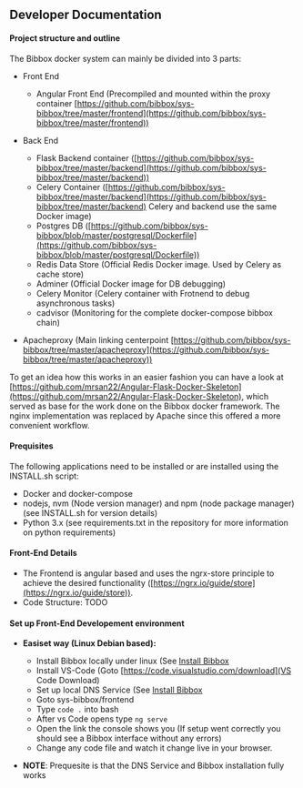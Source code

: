 ## Developer Documentation

#### Project structure and outline

The Bibbox docker system can mainly be divided into 3 parts:

* Front End
  * Angular Front End (Precompiled and mounted within the proxy container [https://github.com/bibbox/sys-bibbox/tree/master/frontend](https://github.com/bibbox/sys-bibbox/tree/master/frontend)) 

* Back End
  * Flask Backend container ([https://github.com/bibbox/sys-bibbox/tree/master/backend](https://github.com/bibbox/sys-bibbox/tree/master/backend))
  * Celery Container ([https://github.com/bibbox/sys-bibbox/tree/master/backend](https://github.com/bibbox/sys-bibbox/tree/master/backend) Celery and backend use the same Docker image)
  * Postgres DB ([https://github.com/bibbox/sys-bibbox/blob/master/postgresql/Dockerfile](https://github.com/bibbox/sys-bibbox/blob/master/postgresql/Dockerfile))
  * Redis Data Store (Official Redis Docker image. Used by Celery as cache store)
  * Adminer (Official Docker image for DB debugging)
  * Celery Monitor (Celery container with Frotnend to debug asynchronous tasks)
  * cadvisor (Monitoring for the complete docker-compose bibbox chain)

* Apacheproxy (Main linking centerpoint [https://github.com/bibbox/sys-bibbox/tree/master/apacheproxy](https://github.com/bibbox/sys-bibbox/tree/master/apacheproxy))

To get an idea how this works in an easier fashion you can have a look at [https://github.com/mrsan22/Angular-Flask-Docker-Skeleton](https://github.com/mrsan22/Angular-Flask-Docker-Skeleton), which served as base for the work done on the Bibbox docker framework. The nginx implementation was replaced by Apache since this offered a more convenient workflow.

#### Prequisites

The following applications need to be installed or are installed using the INSTALL.sh script:

* Docker and docker-compose
* nodejs, nvm (Node version manager) and npm (node package manager) (see INSTALL.sh for version details)
* Python 3.x (see requirements.txt in the repository for more information on python requirements)

#### Front-End Details

* The Frontend is angular based and uses the ngrx-store principle to achieve the desired functionality ([https://ngrx.io/guide/store](https://ngrx.io/guide/store)).
* Code Structure: TODO

#### Set up Front-End Developement environment

* **Easiset way (Linux Debian based):**<br> 
  * Install Bibbox locally under linux (See [Install Bibbox](installation_v4_bibbox_linux)
  * Install VS-Code (Goto [https://code.visualstudio.com/download](VS Code Download)
  * Set up local DNS Service (See [Install Bibbox](installation_v4_bibbox_linux) 
  * Goto sys-bibbox/frontend 
  * Type `code .` into bash
  * After vs Code opens type `ng serve` 
  * Open the link the console shows you (If setup went correctly you should see a Bibbox interface without any errors) 
  * Change any code file and watch it change live in your browser.

* **NOTE**: Prequesite is that the DNS Service and Bibbox installation fully works


